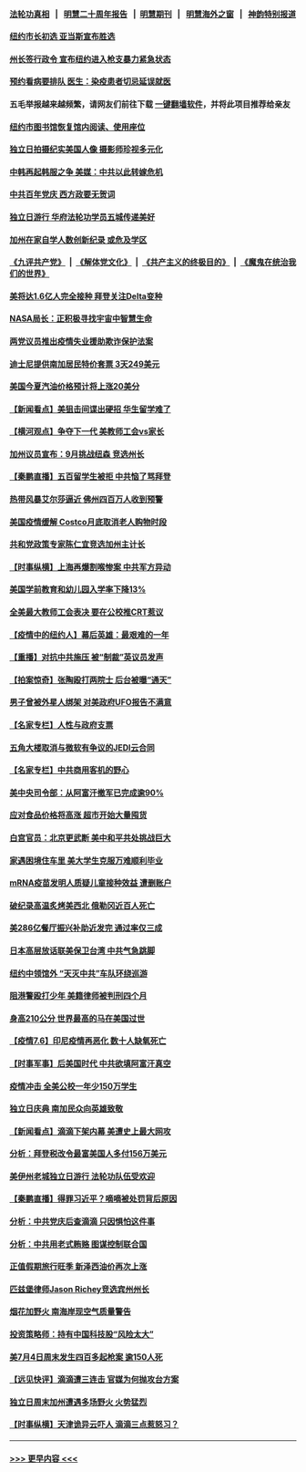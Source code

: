 #### [法轮功真相](https://github.com/gfw-breaker/truth/blob/master/README.md?t=0) &nbsp;&nbsp;|&nbsp;&nbsp; [明慧二十周年报告](https://github.com/gfw-breaker/mh-reports/blob/master/README.md?t=0) &nbsp;&nbsp;|&nbsp;&nbsp;[明慧期刊](https://github.com/gfw-breaker/mh-qikan) &nbsp;&nbsp;|&nbsp;&nbsp; [明慧海外之窗](https://github.com/gfw-breaker/mh-news/blob/master/README.md?t=0) &nbsp;&nbsp;|&nbsp;&nbsp; [神韵特别报道](https://github.com/gfw-breaker/mh-news/blob/master/shenyun.md?t=0)
#### [纽约市长初选 亚当斯宣布胜选](../pages/nsc412/n13073036.md?t=07071802) 
#### [州长签行政令 宣布纽约进入枪支暴力紧急状态](../pages/nsc412/n13073028.md?t=07071802) 
#### [预约看病要排队  医生：染疫患者切忌延误就医](../pages/nsc412/n13072967.md?t=07071802) 
#### 五毛举报越来越频繁，请网友们前往下载 [一键翻墙软件](https://github.com/gfw-breaker/ssr-accounts)，并将此项目推荐给亲友
#### [纽约市图书馆恢复馆内阅读、使用座位](../pages/nsc412/n13073134.md?t=07071802) 
#### [独立日拍摄纪实美国人像 摄影师珍视多元化](../pages/nsc412/n13073113.md?t=07071802) 
#### [中韩再起韩服之争 美媒：中共以此转嫁危机](../pages/nsc412/n13072062.md?t=07071802) 
#### [中共百年党庆 西方政要无贺词](../pages/nsc412/n13071949.md?t=07071802) 
#### [独立日游行 华府法轮功学员五城传递美好](../pages/nsc412/n13069938.md?t=07071802) 
#### [加州在家自学人数创新纪录 或危及学区](../pages/nsc412/n13072921.md?t=07071802) 
#### [《九评共产党》](https://github.com/begood0513/9ping.md/blob/master/README.md) &nbsp;|&nbsp; [《解体党文化》](../../../../jtdwh.md/blob/master/README.md)  &nbsp;|&nbsp; [《共产主义的终极目的》](../../../../gczydzjmd.md/blob/master/README.md) &nbsp;|&nbsp; [《魔鬼在统治我们的世界》](../../../../mgztzwmdsj.md/blob/master/README.md) 
#### [美将达1.6亿人完全接种 拜登关注Delta变种](../pages/nsc412/n13072820.md?t=07071802) 
#### [NASA局长：正积极寻找宇宙中智慧生命](../pages/nsc412/n13072815.md?t=07071802) 
#### [两党议员推出疫情失业援助欺诈保护法案](../pages/nsc412/n13072853.md?t=07071802) 
#### [迪士尼提供南加居民特价套票 3天249美元](../pages/nsc412/n13072818.md?t=07071802) 
#### [美国今夏汽油价格预计将上涨20美分](../pages/nsc412/n13072622.md?t=07071802) 
#### [【新闻看点】美狙击间谍出硬招 华生留学难了](../pages/nsc412/n13072489.md?t=07071802) 
#### [【横河观点】争夺下一代 美教师工会vs家长](../pages/nsc412/n13072578.md?t=07071802) 
#### [加州议员宣布：9月挑战纽森 竞选州长](../pages/nsc412/n13072711.md?t=07071802) 
#### [【秦鹏直播】五百留学生被拒 中共恼了骂拜登](../pages/nsc412/n13072502.md?t=07071802) 
#### [热带风暴艾尔莎逼近 佛州四百万人收到预警](../pages/nsc412/n13072482.md?t=07071802) 
#### [美国疫情缓解 Costco月底取消老人购物时段](../pages/nsc412/n13072320.md?t=07071802) 
#### [共和党政策专家陈仁宜竞选加州主计长](../pages/nsc412/n13072640.md?t=07071802) 
#### [【时事纵横】上海再爆割喉惨案 中共军方异动](../pages/nsc412/n13072448.md?t=07071802) 
#### [美国学前教育和幼儿园入学率下降13%](../pages/nsc412/n13072472.md?t=07071802) 
#### [全美最大教师工会表决 要在公校推CRT惹议](../pages/nsc412/n13070424.md?t=07071802) 
#### [【疫情中的纽约人】幕后英雄：最艰难的一年](../pages/nsc412/n13072491.md?t=07071802) 
#### [【重播】对抗中共施压 被“制裁”英议员发声](../pages/nsc412/n13072480.md?t=07071802) 
#### [【拍案惊奇】张陶殴打两院士 后台被曝“通天”](../pages/nsc412/n13070496.md?t=07071802) 
#### [男子曾被外星人绑架 对美政府UFO报告不满意](../pages/nsc412/n13072220.md?t=07071802) 
#### [【名家专栏】人性与政府支票](../pages/nsc412/n13071618.md?t=07071802) 
#### [五角大楼取消与微软有争议的JEDI云合同](../pages/nsc412/n13072144.md?t=07071802) 
#### [【名家专栏】中共商用客机的野心](../pages/nsc412/n13071673.md?t=07071802) 
#### [美中央司令部：从阿富汗撤军已完成逾90%](../pages/nsc412/n13072228.md?t=07071802) 
#### [应对食品价格将高涨 超市开始大量囤货](../pages/nsc412/n13072202.md?t=07071802) 
#### [白宫官员：北京更武断 美中和平共处挑战巨大](../pages/nsc412/n13071990.md?t=07071802) 
#### [家遇困境住车里 美大学生克服万难顺利毕业](../pages/nsc412/n13071494.md?t=07071802) 
#### [mRNA疫苗发明人质疑儿童接种效益 遭删账户](../pages/nsc412/n13071702.md?t=07071802) 
#### [破纪录高温炙烤美西北 俄勒冈近百人死亡](../pages/nsc412/n13071713.md?t=07071802) 
#### [美286亿餐厅振兴补助近发完 通过率仅三成](../pages/nsc412/n13070509.md?t=07071802) 
#### [日本高层放话联美保卫台湾 中共气急跳脚](../pages/nsc412/n13071775.md?t=07071802) 
#### [纽约中领馆外 “天灭中共”车队环绕巡游](../pages/nsc412/n13070693.md?t=07071802) 
#### [阻港警殴打少年 美籍律师被判刑四个月](../pages/nsc412/n13071695.md?t=07071802) 
#### [身高210公分 世界最高的马在美国过世](../pages/nsc412/n13071139.md?t=07071802) 
#### [【疫情7.6】印尼疫情再恶化 数十人缺氧死亡](../pages/nsc412/n13071110.md?t=07071802) 
#### [【时事军事】后美国时代 中共欲填阿富汗真空](../pages/nsc412/n13071362.md?t=07071802) 
#### [疫情冲击 全美公校一年少150万学生](../pages/nsc412/n13070413.md?t=07071802) 
#### [独立日庆典 南加民众向英雄致敬](../pages/nsc412/n13070397.md?t=07071802) 
#### [【新闻看点】滴滴下架内幕 美遭史上最大网攻](../pages/nsc412/n13069966.md?t=07071802) 
#### [分析：拜登税改令最富美国人多付156万美元](../pages/nsc412/n13070117.md?t=07071802) 
#### [美伊州老城独立日游行 法轮功队伍受欢迎](../pages/nsc412/n13069992.md?t=07071802) 
#### [【秦鹏直播】得罪习近平？嘀嘀被处罚背后原因](../pages/nsc412/n13069932.md?t=07071802) 
#### [分析：中共党庆后查滴滴 只因惧怕这件事](../pages/nsc412/n13070198.md?t=07071802) 
#### [分析：中共用老式贿赂 图谋控制联合国](../pages/nsc412/n13064205.md?t=07071802) 
#### [正值假期旅行旺季 新泽西油价再次上涨](../pages/nsc412/n13070262.md?t=07071802) 
#### [匹兹堡律师Jason Richey竞选宾州州长](../pages/nsc412/n13070251.md?t=07071802) 
#### [烟花加野火 南海岸现空气质量警告](../pages/nsc412/n13070192.md?t=07071802) 
#### [投资策略师：持有中国科技股“风险太大”](../pages/nsc412/n13070057.md?t=07071802) 
#### [美7月4日周末发生四百多起枪案 逾150人死](../pages/nsc412/n13069816.md?t=07071802) 
#### [【远见快评】滴滴遭三连击 官媒为何抛攻台方案](../pages/nsc412/n13069784.md?t=07071802) 
#### [独立日周末加州遭遇多场野火 火势猛烈](../pages/nsc412/n13069991.md?t=07071802) 
#### [【时事纵横】天津诡异云吓人 滴滴三点惹怒习？](../pages/nsc412/n13069899.md?t=07071802) 

----
#### [ >>> 更早内容 <<< ](../indexes/nsc412-earlier.md)
